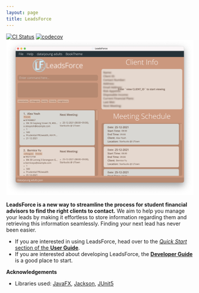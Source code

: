 ```yaml
---
layout: page
title: LeadsForce
---
```


[![CI Status](https://github.com/AY2122S1-CS2103T-T17-3/tp/workflows/Java%20CI/badge.svg)](https://github.com/AY2122S1-CS2103T-T17-3/tp/actions)
[![codecov](https://codecov.io/gh/AY2122S1-CS2103T-T17-3/tp/branch/master/graph/badge.svg?token=JCJZ65MOLU)](https://codecov.io/gh/AY2122S1-CS2103T-T17-3/tp)
![Ui](images/Ui.png)

**LeadsForce is a new way to streamline the process for student financial advisors to find the right clients to contact.** We aim to help you manage your leads by making it effortless to store information regarding them and retrieving this information seamlessly. Finding your next lead has never been easier.

* If you are interested in using LeadsForce, head over to the [_Quick Start_ section of the **User Guide**](UserGuide.html#quick-start).
* If you are interested about developing LeadsForce, the [**Developer Guide**](DeveloperGuide.html) is a good place to start.


**Acknowledgements**

* Libraries used: [JavaFX](https://openjfx.io/), [Jackson](https://github.com/FasterXML/jackson), [JUnit5](https://github.com/junit-team/junit5)
